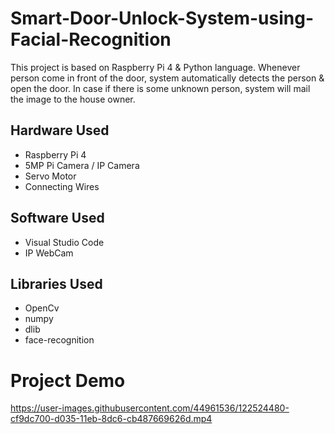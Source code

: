 # Smart-Door-Unlock-System-using-Facial-Recognition
This project is based on Raspberry Pi 4 &amp; Python language. Whenever person come in front of the door, system automatically detects the person &amp; open the door. In case if there is some unknown person, system will mail the image to the house owner.

## Hardware Used
* Raspberry Pi 4
* 5MP Pi Camera / IP Camera
* Servo Motor
* Connecting Wires

## Software Used
* Visual Studio Code
* IP WebCam


## Libraries Used
* OpenCv
* numpy
* dlib
* face-recognition

# Project Demo
https://user-images.githubusercontent.com/44961536/122524480-cf9dc700-d035-11eb-8dc6-cb487669626d.mp4
